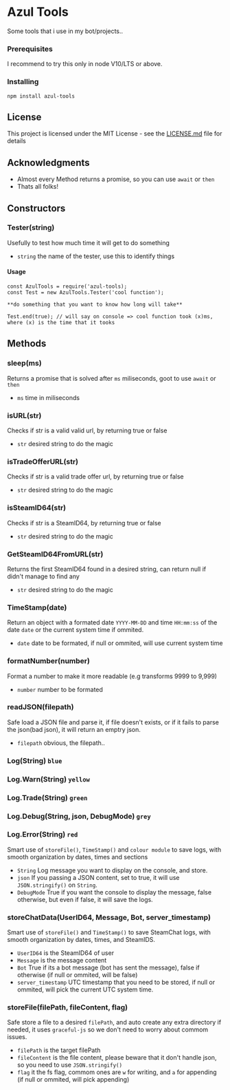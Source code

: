# Azul Tools 

Some tools that i use in my bot/projects..

### Prerequisites

I recommend to try this only in node V10/LTS or above.

### Installing

```
npm install azul-tools
```

## License

This project is licensed under the MIT License - see the [LICENSE.md](LICENSE.md) file for details

## Acknowledgments

* Almost every Method returns a promise, so you can use `await` or `then`
* Thats all folks!

## Constructors

### Tester(string)
Usefully to test how much time it will get to do something
* `string` the name of the tester, use this to identify things
#### Usage
```
const AzulTools = require('azul-tools);
const Test = new AzulTools.Tester('cool function');

**do something that you want to know how long will take**

Test.end(true); // will say on console => cool function took (x)ms, where (x) is the time that it tooks
```

## Methods

### sleep(ms)
Returns a promise that is solved after `ms` miliseconds, goot to use `await` or `then`
* `ms` time in miliseconds

### isURL(str)
Checks if str is a valid valid url, by returning true or false
* `str` desired string to do the magic

### isTradeOfferURL(str)
Checks if str is a valid trade offer url, by returning true or false
* `str` desired string to do the magic

### isSteamID64(str)
Checks if str is a SteamID64, by returning true or false
* `str` desired string to do the magic

### GetSteamID64FromURL(str)
Returns the first SteamID64 found in a desired string, can return null if didn't manage to find any
* `str` desired string to do the magic

### TimeStamp(date)
Return an object with a formated date `YYYY-MM-DD` and time `HH:mm:ss` of the date `date` or the current system time if ommited.
* `date` date to be formated, if null or ommited, will use current system time

### formatNumber(number)
Format a number to make it more readable (e.g transforms 9999 to 9,999)
* `number` number to be formated

### readJSON(filepath)
Safe load a JSON file and parse it, if file doesn't exists, or if it fails to parse the json(bad json), it will return an emptry json.
* `filepath` obvious, the filepath..

### Log(String) `blue`
### Log.Warn(String) `yellow`
### Log.Trade(String) `green`
### Log.Debug(String, json, DebugMode) `grey`
### Log.Error(String) `red`

Smart use of `storeFile()`, `TimeStamp()` and `colour module` to save logs, with smooth organization by dates, times and sections
* `String` Log message you want to display on the console, and store.
* `json` If you passing a JSON content, set to true, it will use `JSON.stringify()` on `String`.
* `DebugMode` True if you want the console to display the message, false otherwise, but even if false, it will save the logs.

### storeChatData(UserID64, Message, Bot, server_timestamp)

Smart use of `storeFile()` and `TimeStamp()` to save SteamChat logs, with smooth organization by dates, times, and SteamIDS.
* `UserID64` is the SteamID64 of user
* `Message` is the message content
* `Bot` True if its a bot message (bot has sent the message), false if otherwise (if null or ommited, will be false)
* `server_timestamp` UTC timestamp that you need to be stored, if null or ommited, will pick the current UTC system time.

### storeFile(filePath, fileContent, flag)

Safe store a file to a desired `filePath`, and auto create any extra directory if needed, it uses `graceful-js` so we don't need to worry about commom issues.
* `filePath` is the target filePath
* `fileContent` is the file content, please beware that it don't handle json, so you need to use `JSON.stringify()`
* `flag` it the fs flag, commom ones are `w` for writing, and `a` for appending (if null or ommited, will pick appending)
